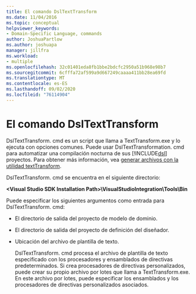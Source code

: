 ```yaml
---
title: El comando DslTextTransform
ms.date: 11/04/2016
ms.topic: conceptual
helpviewer_keywords:
- Domain-Specific Language, commands
author: JoshuaPartlow
ms.author: joshuapa
manager: jillfra
ms.workload:
- multiple
ms.openlocfilehash: 32c01401eda8fb1bbe2bdcfc2950a51b968e98b7
ms.sourcegitcommit: 6cfffa72af599a9d667249caaaa411bb28ea69fd
ms.translationtype: MT
ms.contentlocale: es-ES
ms.lasthandoff: 09/02/2020
ms.locfileid: "76114904"
---
```

# <a name="the-dsltexttransform-command"></a>El comando DslTextTransform
DslTextTransform. cmd es un script que llama a TextTransform.exe y lo ejecuta con opciones comunes. Puede usar DslTextTransformation. cmd para automatizar una compilación nocturna de sus [!INCLUDE[dsl](../modeling/includes/dsl_md.md)] proyectos. Para obtener más información, vea [generar archivos con la utilidad textTransform](../modeling/generating-files-with-the-texttransform-utility.md).

 DslTextTransform. cmd se encuentra en el siguiente directorio:

 **\<Visual Studio SDK Installation Path>\VisualStudioIntegration\Tools\Bin**

 Puede especificar los siguientes argumentos como entrada para DslTextTransform. cmd:

- El directorio de salida del proyecto de modelo de dominio.

- El directorio de salida del proyecto de definición del diseñador.

- Ubicación del archivo de plantilla de texto.

  DslTextTransform. cmd procesa el archivo de plantilla de texto especificado con los procesadores y ensamblados de directivas predeterminados. Si crea procesadores de directivas personalizados, puede crear su propio archivo por lotes que llama a TextTransform.exe. En este archivo por lotes, puede especificar los ensamblados y los procesadores de directivas personalizados asociados.
